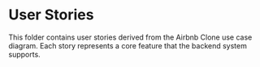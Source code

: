 # User Stories

This folder contains user stories derived from the Airbnb Clone use case diagram. Each story represents a core feature that the backend system supports.
